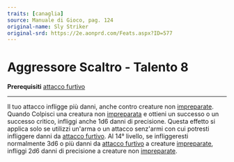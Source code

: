 ```yaml
---
traits: [canaglia]
source: Manuale di Gioco, pag. 124
original-name: Sly Striker
original-srd: https://2e.aonprd.com/Feats.aspx?ID=577
---
```


# Aggressore Scaltro - Talento 8

**Prerequisiti** [attacco furtivo](/classi/canaglia#attacco-furtivo)

---

Il tuo attacco infligge più danni, anche contro creature non
[impreparate](/condizioni/impreparato). Quando Colpisci una creatura non
[impreparata](/condizioni/impreparato) e ottieni un successo o un successo
critico, infliggi anche 1d6 danni di precisione. Questa effetto si applica solo
se utilizzi un'arma o un attacco senz'armi con cui potresti infliggere danni da
[attacco furtivo](/classi/canaglia#attacco-furtivo). Al 14° livello, se
infliggeresti normalmente 3d6 o più danni da
[attacco furtivo](/classi/canaglia#attacco-furtivo) a creature
[impreparate](/condizioni/impreparato), infliggi 2d6 danni di precisione a
creature non [impreparate](/condizioni/impreparato).
